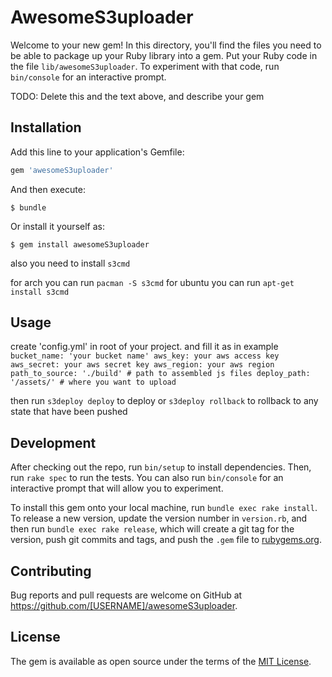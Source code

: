# AwesomeS3uploader

Welcome to your new gem! In this directory, you'll find the files you need to be able to package up your Ruby library into a gem. Put your Ruby code in the file `lib/awesomeS3uploader`. To experiment with that code, run `bin/console` for an interactive prompt.

TODO: Delete this and the text above, and describe your gem

## Installation

Add this line to your application's Gemfile:

```ruby
gem 'awesomeS3uploader'
```

And then execute:

    $ bundle

Or install it yourself as:

    $ gem install awesomeS3uploader

also you need to install `s3cmd`

for arch  you can run `pacman -S s3cmd`
for ubuntu you can run `apt-get install s3cmd`


## Usage

create 'config.yml' in root of your project. and fill it as in example
`
bucket_name: 'your bucket name'
aws_key: your aws access key
aws_secret: your aws secret key
aws_region: your aws region
path_to_source: './build' # path to assembled js files
deploy_path: '/assets/' # where you want to upload
`

then run `s3deploy deploy` to deploy or `s3deploy rollback` to rollback to any state that have been pushed

## Development

After checking out the repo, run `bin/setup` to install dependencies. Then, run `rake spec` to run the tests. You can also run `bin/console` for an interactive prompt that will allow you to experiment.

To install this gem onto your local machine, run `bundle exec rake install`. To release a new version, update the version number in `version.rb`, and then run `bundle exec rake release`, which will create a git tag for the version, push git commits and tags, and push the `.gem` file to [rubygems.org](https://rubygems.org).

## Contributing

Bug reports and pull requests are welcome on GitHub at https://github.com/[USERNAME]/awesomeS3uploader.


## License

The gem is available as open source under the terms of the [MIT License](http://opensource.org/licenses/MIT).
